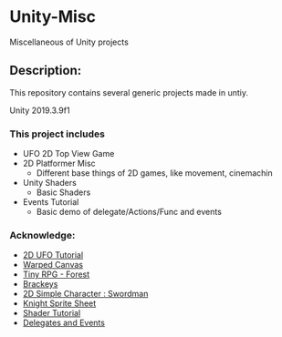 # Unity-Misc
Miscellaneous of Unity projects

## Description:
This repository contains several generic projects made in untiy. 

Unity 2019.3.9f1

### This project includes

* UFO 2D Top View Game
* 2D Platformer Misc
	* Different base things of 2D games, like movement, cinemachin 
* Unity Shaders
	* Basic Shaders
* Events Tutorial
	* Basic demo of delegate/Actions/Func and events

### Acknowledge:

* [2D UFO Tutorial](https://assetstore.unity.com/packages/essentials/tutorial-projects/2d-ufo-tutorial-52143)
* [Warped Canvas](https://assetstore.unity.com/packages/2d/characters/warped-caves-103250)
* [Tiny  RPG - Forest](https://assetstore.unity.com/packages/2d/characters/tiny-rpg-forest-114685)
* [Brackeys](https://www.youtube.com/channel/UCYbK_tjZ2OrIZFBvU6CCMiA)
* [2D Simple Character : Swordman](https://assetstore.unity.com/packages/2d/characters/2d-simple-character-swordman-133259?aid=1101lPGj&utm_source=aff)
* [Knight Sprite Sheet](https://assetstore.unity.com/packages/2d/characters/knight-sprite-sheet-free-93897?aid=1101lPGj&utm_source=aff)
* [Shader Tutorial](https://learn.unity.com/tutorial/writing-your-first-shader-in-unity#5c7f8528edbc2a002053b570)
* [Delegates and Events](https://learn.unity.com/project/c-survival-guide-delegates-and-events?language=en)
